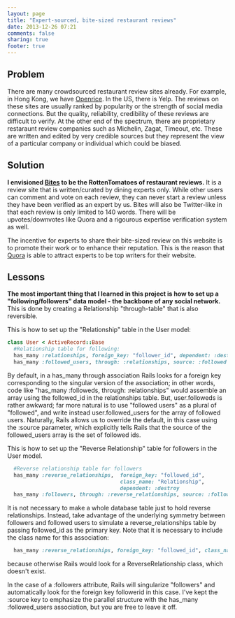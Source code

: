 ```yaml
---
layout: page
title: "Expert-sourced, bite-sized restaurant reviews"
date: 2013-12-26 07:21
comments: false
sharing: true
footer: true
---
```


## Problem

There are many crowdsourced restaurant review sites already. For example, in Hong Kong, we have [Openrice](http://www.openrice.com). In the US, there is Yelp. The reviews on these sites are usually ranked by popularity or the strength of social media connections. But the quality, reliability, credibility of these reviews are difficult to verify. At the other end of the spectrum, there are proprietary restaraunt review companies such as Michelin, Zagat, Timeout, etc. These are written and edited by very credible sources but they represent the view of a particular company or individual which could be biased.

## Solution

**I envisioned [Bites](http://bitesize.herokuapp.com) to be the RottenTomatoes of restaurant reviews.** It is a review site that is written/curated by dining experts only. While other users can comment and vote on each review, they can never start a review unless they have been verified as an expert by us. Bites will also be Twitter-like in that each review is only limited to 140 words. There will be upvotes/downvotes like Quora and a rigourous expertise verification system as well.

The incentive for experts to share their bite-sized review on this website is to promote their work or to enhance their reputation. This is the reason that [Quora](http://www.quora.com) is able to attract experts to be top writers for their website.

## Lessons

**The most important thing that I learned in this project is how to set up a "following/followers" data model - the backbone of any social network.** This is done by creating a Relationship "through-table" that is also reversible.

This is how to set up the "Relationship" table in the User model:

```ruby
class User < ActiveRecord::Base
  #Relationship table for following:
  has_many :relationships, foreign_key: "follower_id", dependent: :destroy
  has_many :followed_users, through: :relationships, source: :followed
```

By default, in a has_many through association Rails looks for a foreign key corresponding to the singular version of the association; in other words, code like "has_many :followeds, through: :relationships" would assemble an array using the followed_id in the relationships table. But, user.followeds is rather awkward; far more natural is to use "followed users" as a plural of "followed", and write instead user.followed_users for the array of followed users. Naturally, Rails allows us to override the default, in this case using the :source parameter, which explicitly tells Rails that the source of the followed_users array is the set of followed ids.

This is how to set up the "Reverse Relationship" table for followers in the User model.

```ruby
  #Reverse relationship table for followers
  has_many :reverse_relationships,  foreign_key: "followed_id", 
                                    class_name: "Relationship",
                                    dependent: :destroy
  has_many :followers, through: :reverse_relationships, source: :follower
```

It is not necessary to make a whole database table just to hold reverse relationships. Instead, take advantage of the underlying symmetry between followers and followed users to simulate a reverse_relationships table by passing followed_id as the primary key. Note that it is necessary to include the class name for this association:
```ruby
  has_many :reverse_relationships, foreign_key: "followed_id", class_name: "Relationship"
```
because otherwise Rails would look for a ReverseRelationship class, which doesn't exist.

In the case of a :followers attribute, Rails will singularize "followers" and automatically look for the foreign key followerid in this case. I've kept the :source key to emphasize the parallel structure with the has_many :followed_users association, but you are free to leave it off.
